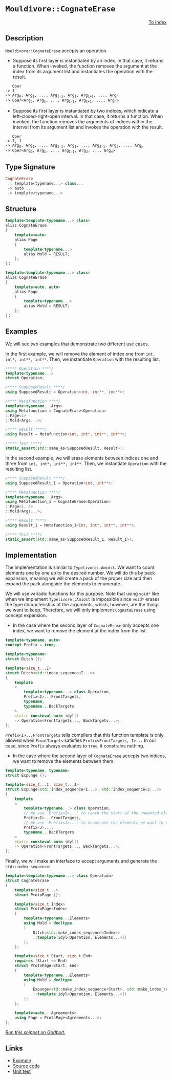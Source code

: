 <!-- Copyright 2024 Feng Mofan
SPDX-License-Identifier: Apache-2.0 -->

# `Mouldivore::CognateErase`

<p style='text-align: right;'><a href="../../../facilities/metafunctions.md#mouldivore-cognate-erase">To Index</a></p>

## Description

`Mouldivore::CognateErase` accepts an operation.

- Suppose its first layer is instantiated by an index.
In that case, it returns a function.
When invoked, the function removes the argument at the index from its argument list and instantiates the operation with the result.

<pre><code>   Oper
-> I
-> Arg<sub>0</sub>, Arg<sub>1</sub>, ..., Arg<sub>I-1</sub>, Arg<sub>I</sub>, Arg<sub>I+1</sub>, ..., Arg<sub>n</sub>
-> Oper&lt;Arg<sub>0</sub>, Arg<sub>1</sub>, ..., Arg<sub>I-1</sub>, Arg<sub>I+1</sub>, ..., Arg<sub>n</sub>&gt;</code></pre>

- Suppose its first layer is instantiated by two indices, which indicate a left-closed-right-open interval.
In that case, it returns a function.
When invoked, the function removes the arguments of indices within the interval from its argument list and invokes the operation with the result.

<pre><code>   Oper
-> I, J
-> Arg<sub>0</sub>, Arg<sub>1</sub>, ..., Arg<sub>I-1</sub>, Arg<sub>I</sub>, ..., Arg<sub>J-1</sub>, Arg<sub>J</sub>, ..., Arg<sub>n</sub>
-> Oper&lt;Arg<sub>0</sub>, Arg<sub>1</sub>, ..., Arg<sub>I-1</sub>, Arg<sub>J</sub>, ..., Arg<sub>n</sub>&gt;</code></pre>

## Type Signature

```Haskell
CognateErase
 :: template<typename...> class...
 -> auto...
 -> template<typename...>
```

## Structure

```C++
template<template<typename...> class>
alias CognateErase
{
    template<auto>
    alias Page
    {
        template<typename...>
        alias Mold = RESULT;
    };
}；
```

```C++
template<template<typename...> class>
alias CognateErase
{
    template<auto, auto>
    alias Page
    {
        template<typename...>
        alias Mold = RESULT;
    };
}；
```

## Examples

We will see two examples that demonstrate two different use cases.

In the first example, we will remove the element of index one from `int, int*, int**, int**`.
Then, we instantiate `Operation` with the resulting list.

```C++
/**** Operation ****/
template<typename...>
struct Operation;

/**** SupposedResult ****/
using SupposedResult = Operation<int, int**, int**>;

/**** Metafunction ****/
template<typename...Args>
using Metafunction = CognateErase<Operation>
::Page<1>
::Mold<Args...>;

/**** Result ****/
using Result = Metafunction<int, int*, int**, int**>;

/**** Test ****/
static_assert(std::same_as<SupposedResult, Result>);
```

In the second example, we will erase elements between indices one and three from `int, int*, int**, int**`. Then, we instantiate `Operation` with the resulting list.

```C++
/**** SupposedResult ****/
using SupposedResult_1 = Operation<int, int**>;

/**** Metafunction ****/
template<typename...Args>
using Metafunction_1 = CognateErase<Operation>
::Page<1, 3>
::Mold<Args...>;

/**** Result ****/
using Result_1 = Metafunction_1<int, int*, int**, int**>;

/**** Test ****/
static_assert(std::same_as<SupposedResult_1, Result_1>);
```

## Implementation

The implementation is similar to `Typelivore::Amidst`.
We want to count elements one by one up to the desired number.
We will do this by pack expansion, meaning we will create a pack of the proper size and then expand the pack alongside the elements to enumerate.

We will use variadic functions for this purpose.
Note that using `void*` like when we implement `Typelivore::Amidst` is impossible since `void*` erases the type characteristics of the arguments, which, however, are the things we want to keep.
Therefore, we will only implement `CognateErase` using concept expansion.

- In the case where the second layer of `CognateErase` only accepts one index, we want to remove the element at the index from the list.

```C++
template<typename, auto>
concept Prefix = true;

template<typename>
struct Ditch {};

template<size_t...I>
struct Ditch<std::index_sequence<I...>>
{
    template
    <
        template<typename...> class Operation,
        Prefix<I>...FrontTargets,
        typename,
        typename...BackTargets
    >
    static consteval auto idyl()
    -> Operation<FrontTargets..., BackTargets...>;
};
```

`Prefix<I>...FrontTargets` tells compilers that this function template is only allowed when `FrontTargets` satisfies `Prefix<FrontTargets, I>...`
In our case, since `Prefix` always evaluates to `true`, it constrains nothing.

- In the case where the second layer of `CognateErase` accepts two indices, we want to remove the elements between them.

```C++
template<typename, typename>
struct Expunge {};

template<size_t...I, size_t...J>
struct Expunge<std::index_sequence<I...>, std::index_sequence<J...>>
{
    template
    <
        template<typename...> class Operation,
        // We use `Prefix<I>...` to reach the start of the unwanted elements.
        Prefix<I>...FrontTargets,
        // We use `Prefix<J>...` to enumerate the elements we want to erase.
        Prefix<J>...,
        typename...BackTargets
    >
    static consteval auto idyl()
    -> Operation<FrontTargets..., BackTargets...>;
};
```

Finally, we will make an interface to accept arguments and generate the `std::index_sequence`:

```C++
template<template<typename...> class Operation>
struct CognateErase
{
    template<size_t...>
    struct ProtoPage {};

    template<size_t Index>
    struct ProtoPage<Index>
    {
        template<typename...Elements>
        using Mold = decltype
        (
            Ditch<std::make_index_sequence<Index>>
            ::template idyl<Operation, Elements...>()
        );
    };

    template<size_t Start, size_t End>
    requires (Start <= End)
    struct ProtoPage<Start, End>
    {
        template<typename...Elements>
        using Mold = decltype
        (
            Expunge<std::make_index_sequence<Start>, std::make_index_sequence<End-Start>>
            ::template idyl<Operation, Elements...>()
        );
    };

    template<auto...Agreements>
    using Page = ProtoPage<Agreements...>;
};
```

[*Run this snippet on Godbolt.*](https://godbolt.org/#z:OYLghAFBqd5QCxAYwPYBMCmBRdBLAF1QCcAaPECAMzwBtMA7AQwFtMQByARg9KtQYEAysib0QXACx8BBAKoBnTAAUAHpwAMvAFYTStJg1DIApACYAQuYukl9ZATwDKjdAGFUtAK4sGIAKwA7KSuADJ4DJgAcj4ARpjEEgDMGqQADqgKhE4MHt6%2BAcEZWY4C4ZExLPGJXCm2mPalDEIETMQEeT5%2BQfWNOS1tBOXRcQnJqQqt7Z0FPZODw5XV4wCUtqhexMjsHAD0AFSHR8cnp/u7JhoAggdHANQAIphprozIeJgKd8cX17dnAJOvyulxBZiSEWQ3iwdxMSTcXkctEIAE84dhQeYIQwoV4YXC3MhJugsFR0Zi/sc7spiJgaKpvkdgQRMCw0gYWQSCCiXsw2KQ7kxEahydc0DjngRqbT6bCkg87gRiF5MHCrNdQf9AdrDsCtXcAJJs%2BhsQRMJqM3WanU284Um5Uh6EZAIS1264s43m1Xw7m81g%2BjHXSbKhyPZ2ukyBKyBB5q%2B2e9neglZABemAA%2BgQAHS5g2iq4hrxhp0EF0pgjoEAgCJYVQZpQARxVEoJBtz2fJSSDIOjoLuA8VrKTnOug7lbn748HiY5PrcfsYAY76LuUKYCi%2BAHkXsRzTlSFPp9K6XhVG30R2AGLEWQAFTawEwBAUh7Hx8VPKX/KP08XfMwDsLCYZAAGsH2IJ8X1/Atx3mRxkDXARJkwAA3MRBWFO48HQFFaAgFZfwAWlXHcEn3AQCRve9H2fBQOwFYCwIgqD6NzLt1V7OMkk4617mwVQ0i8IxMDdZlhznLkvwAgV/wDAsizDAShJE2E%2B1jeMNQ9CTk3hNNMxzPMBX0rMOwAKQUpViylZThKfCsqxrBg6wbTBmzeed23Y7tjMrata0wesmxbbYCTMlduwLKNOPHWdk3fAcCV/WKdM5X1pOXbzsDXAxNzuMi9yaN8rg/O5dl2O4AHVRK8JRYQANg0GlT3PeF827FdGsVVA7lpEDXQIBBRPmdo7lQKhFSGu5hIAd0MFl0DuBpWUYF9OwS6dmvpC8OtzajBBYujitK8qqpquqTEarazzCy92K6ogloYHxyJZSbROW00XzuGbRLmwRuqWvclHWkqP2u1q3As3bs2Oj85LYICQPA2joI22DB3gvBEPFFD0NoTDHpwvCCOI0jdwohgqNvA7UbY2G7iYlHILoiKMR4zENI5rSHXuDxgGYFlsGB0SflBOK0oXVL5wRwCspyjdtwpppLNDKV%2BcFnARc5mKZ2llM8HTUyst/RSpRpVAiGUJgnzUmNuN4jaJfnEypQNZzAoxgczelS3UGt%2By2o91qe3HaLkr1r1JdljtsBNVaFC96daoiYA7gAWU8Ra4QVLAoUXCOBwgQvp1Lcs9L8kAWCYUDMwCoK3JCzzg67UPSsHatnew3DaAJArKYFOOVsEen0VJjbx0I7mwcSrnHZnoco5dw2DLuAZ2mMleszubBnKT2lmzwWkvggdepSS%2BUd%2BcwiNp9i2rZt%2Bcz8HvfIvRvsJ8jkcZYyxHcyHr6ic34L3HCnIwGcs5ylzpgfOX4S7F0/seWyIkHLVmrrXDM9dXLuVbPCM%2B6JfKOXQXXYO2Cm4El3ugIi%2BDIrAPbh3EAXdia93hP3IqO944jzZuPEBg4p661ng7e0KUl4EiFEQDsVxgC0mHtBOhg4wFpwDqJHOvsH6BzcFImRgC2aaS4novitoAR6ipFeI%2Bkwd6qFYOyUWTJDFGNOMCTE4JITQhUfCcU2w0hyJ7PY/KyschiXFvrdK/o/6dmAT7NhOQDGUnuEILwaRiiYHQAAJU%2BF4WgUoxbXEUWvRJyS0kZKyVA/xr0YnwgiAQAUVTDg1MEIcDi9p9Tp2fEwKgwkHCBJyVcZ2Ukwly2zFcSCQCex5Naa0DpOILSqI1t6YWG55zRMosA6syiCRcALNWTOtB0AEmGcAUetD576nSQoTJ2S7G5KyOAs5FzSkTPaZ0lWlTBD1IIPsd5dTsINP2E0nm%2Bo7yfEuVaYMrQEIZkVgkAgEBiTVgUAGSFQC3AJKSZkFJdyskCkxQQdE/DmkOMBCY%2BJMCBCLQEtY%2BgQS4mEscQS%2BJBT0VFPOSUnpeTUWFJxRmLgpTllU1edUn5Hy/nHPpYcDObSpldIENS3pISFy/0GQc0ZoJxmSueTkblpS5lC21qwgJKyexrMfhsgUSQtkgB2Xs%2BEyrdHTz8Ti2VeSuU8tUY8qVTRuUEiqV8r5nyhWNNFQCqkQKLE9KxsgJFSh2iwsrgitgSKCQcqZS67FxSCBeu7PwjgaxaCcH8LwPwHAtCkFQJwSclhrB3AUBsLYKjwQ8FIAQTQOa1igQCJIbMGgAAcZgzAAE5%2B1cH8D27tXBAiBGkHmjgkheAsAkBoVIRaS1lo4LwBQIBUjNuLTm0gcBYAwEQCADYBAhLVIoBANAbI6AJCiAGTgqhu31SIvVSQdxgDIEQlIbMZheApMICQHCeh%2BCCBEGIdgUgZCCEUCodQO7SC6C4KQGae40icB4Lm/NhaW2ls4FuREZ6xoTUfc%2B1977P13G/WYO4EAPDXvoMQWEDaVi8G3VoNYEAkBXrSDesgF7uO8ZAMAKQZg%2BB0BZMQDdEBYg4diBENoKJ0O8Dk8wYgKItyxG0DA7djar1fS3AwWgin4NYFiF4YAbgxC0A3dwXgWBq5GHECZo%2B2m8CoU%2BDhwKMDEQ7EbVUhoOHkSxD3GpjwWAcNKjwPO2zpB3PEFiOip4DngDIiMC2tYVADCHIAGofBmmRItjaQPCFEOISDxWYNqBw4h/QhhjDWGsPoPAsQN2QDWKgbxOQbNEWJDnUwlbLBmBXXF4gOEPNtd6K55wEBXAzD8EhsIEQRhVDGEh4o2QBBzb0OtpoixRg1Em9K5oUwOieC6HoOwU3jsLCW0sVbtgTtbaQyNIYt39sSDWDWzY2wPv6Cw6QZdvBV13BIy%2Bt9H6v2duoxAXAAHGNYi4Cxpt6W1hDSYFgRIBFSDtskEkbM/akiTo0JIMwkhGoaH8PVftf2Z1zpAEkLg2Z6pcHqt2/tY76r%2BEkMOgn9UAc4dXeuzdyOd0ccPZx49BHETkEoAJhjd62CcDaCwVCgQiJMAVuArg/bsyM5Lf%2Bogo2qxIeK2Bsr0gKtKCq/B3QomUNMDQ7ZzDHAC38/g6u/Dp7EREZB0%2BsHmu07a9112mjdGeMMaY0kMwSO2O7ol3LhIMvL2oHo2MdcRhtdcFSDQLJCQpMyfgyphTSnSBF7UxprTDgS96dWgZozOHTPmcs7QazJf7N1acyW/AtIunuZs/r1Q3mWQl/89OktQWQsojCzsEtkXouNriwlpQSWO%2Bp3S3wLLChcuYHy7yEvpvSsQYt7ISrcGS229q2l/rVhLBNZa/AdrnXkKcB65WPrDXBvDYSEb8bWPLtHZcGciexCGcj2xWwOx2xyGAMgLKDe3AIu2WiOzPmAP/yaDPjAOWGe0ezOwKCwJuwqHe0R3WG%2Bwg2d1d0B1ww4F91IzfXT0Dx1z1xo1h0N0j0R1YxR1IDRwx0oGd1nVIHnSSB12J0CH8H7QnSSBJzJ25zdxXU4CFy3XX33SPRPTPSTwT2IAVx2GVzIxYAUFQkQlQiDznEmD/XwENyAxN1kDNyPyg3kCtzPx0Hp2Q1QyUzIOw3dzwylylHGhBx0L0IMKMO9AsVoxT3DwSEjySBj0UK41CN4zUNiIYxAH0KSQzEMP7QzGMIzVUFfTE1z0k0oALxLTL2M0bWKIr202rxT300M2My70wDMwsysxs0bXb0cxnzsxc17w83gy82QB8xH0EAC3gwnwU2nwi1G3n14EX0S1ZFXzS1Fw3xti3zywK33ysMPwkGP2g3sOqycIMCvw/xsCC1ayxw6yaBs12DhWv2sCGyBxGzGxOM%2B0QKaEAPcBwPmxAPQAwPuxgNyHeO20yA2wYG%2BIO1QP6GwPyA%2BLBIEHQLgMwIe0GBQJOxBN%2By%2BzrV%2B2nXIIF04F8LfV0P0LuDSOzEyKYLMJIFYKiNF1R0wHRzGCx2nT4PnQHWzCSCSH8BHW50XVZMCFZxkKBzkNsGF1jxWDbRAEkH8Hx3HUCEXW7UkCHS4F7TMD52nSSHcNkLXRF3Y2d1/T5MoPYKpNizzxyDFKAA%3D%3D)

## Links

- [Example](../../../code/facilities/metafunctions/mouldivore/cognate_erase/implementation.hpp)
- [Source code](../../../../conceptrodon/descend/mouldivore/cognate_erase.hpp)
- [Unit test](../../../../tests/unit/metafunctions/mouldivore/cognate_erase.test.hpp)
